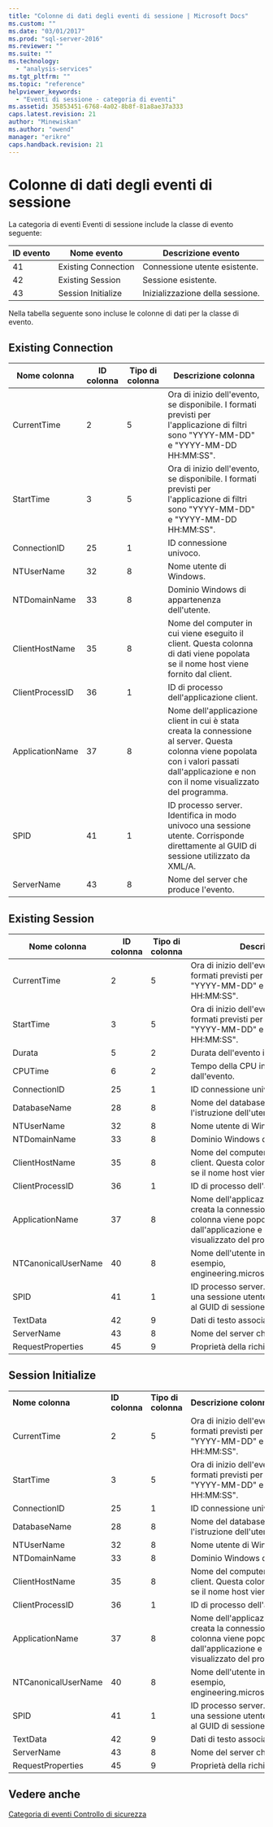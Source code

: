 ```yaml
---
title: "Colonne di dati degli eventi di sessione | Microsoft Docs"
ms.custom: ""
ms.date: "03/01/2017"
ms.prod: "sql-server-2016"
ms.reviewer: ""
ms.suite: ""
ms.technology: 
  - "analysis-services"
ms.tgt_pltfrm: ""
ms.topic: "reference"
helpviewer_keywords: 
  - "Eventi di sessione - categoria di eventi"
ms.assetid: 35853451-6768-4a02-8b8f-81a8ae37a333
caps.latest.revision: 21
author: "Minewiskan"
ms.author: "owend"
manager: "erikre"
caps.handback.revision: 21
---
```

# Colonne di dati degli eventi di sessione
  La categoria di eventi Eventi di sessione include la classe di evento seguente:  
  
|**ID evento**|**Nome evento**|**Descrizione evento**|  
|------------------|--------------------|---------------------------|  
|41|Existing Connection|Connessione utente esistente.|  
|42|Existing Session|Sessione esistente.|  
|43|Session Initialize|Inizializzazione della sessione.|  
  
 Nella tabella seguente sono incluse le colonne di dati per la classe di evento.  
  
## Existing Connection  
  
|**Nome colonna**|**ID colonna**|**Tipo di colonna**|**Descrizione colonna**|  
|---------------------|-------------------|---------------------|----------------------------|  
|CurrentTime|2|5|Ora di inizio dell'evento, se disponibile. I formati previsti per l'applicazione di filtri sono "YYYY-MM-DD" e "YYYY-MM-DD HH:MM:SS".|  
|StartTime|3|5|Ora di inizio dell'evento, se disponibile. I formati previsti per l'applicazione di filtri sono "YYYY-MM-DD" e "YYYY-MM-DD HH:MM:SS".|  
|ConnectionID|25|1|ID connessione univoco.|  
|NTUserName|32|8|Nome utente di Windows.|  
|NTDomainName|33|8|Dominio Windows di appartenenza dell'utente.|  
|ClientHostName|35|8|Nome del computer in cui viene eseguito il client. Questa colonna di dati viene popolata se il nome host viene fornito dal client.|  
|ClientProcessID|36|1|ID di processo dell'applicazione client.|  
|ApplicationName|37|8|Nome dell'applicazione client in cui è stata creata la connessione al server. Questa colonna viene popolata con i valori passati dall'applicazione e non con il nome visualizzato del programma.|  
|SPID|41|1|ID processo server. Identifica in modo univoco una sessione utente. Corrisponde direttamente al GUID di sessione utilizzato da XML/A.|  
|ServerName|43|8|Nome del server che produce l'evento.|  
  
## Existing Session  
  
|**Nome colonna**|**ID colonna**|**Tipo di colonna**|**Descrizione colonna**|  
|---------------------|-------------------|---------------------|----------------------------|  
|CurrentTime|2|5|Ora di inizio dell'evento, se disponibile. I formati previsti per l'applicazione di filtri sono "YYYY-MM-DD" e "YYYY-MM-DD HH:MM:SS".|  
|StartTime|3|5|Ora di inizio dell'evento, se disponibile. I formati previsti per l'applicazione di filtri sono "YYYY-MM-DD" e "YYYY-MM-DD HH:MM:SS".|  
|Durata|5|2|Durata dell'evento in millisecondi.|  
|CPUTime|6|2|Tempo della CPU in millisecondi utilizzato dall'evento.|  
|ConnectionID|25|1|ID connessione univoco.|  
|DatabaseName|28|8|Nome del database in cui è in esecuzione l'istruzione dell'utente.|  
|NTUserName|32|8|Nome utente di Windows.|  
|NTDomainName|33|8|Dominio Windows di appartenenza dell'utente.|  
|ClientHostName|35|8|Nome del computer in cui viene eseguito il client. Questa colonna di dati viene popolata se il nome host viene fornito dal client.|  
|ClientProcessID|36|1|ID di processo dell'applicazione client.|  
|ApplicationName|37|8|Nome dell'applicazione client in cui è stata creata la connessione al server. Questa colonna viene popolata con i valori passati dall'applicazione e non con il nome visualizzato del programma.|  
|NTCanonicalUserName|40|8|Nome dell'utente in forma canonica. Ad esempio, engineering.microsoft.com/software/someone.|  
|SPID|41|1|ID processo server. Identifica in modo univoco una sessione utente. Corrisponde direttamente al GUID di sessione utilizzato da XML/A.|  
|TextData|42|9|Dati di testo associati all'evento.|  
|ServerName|43|8|Nome del server che produce l'evento.|  
|RequestProperties|45|9|Proprietà della richiesta XMLA.|  
  
## Session Initialize  
  
|||||  
|-|-|-|-|  
|**Nome colonna**|**ID colonna**|**Tipo di colonna**|**Descrizione colonna**|  
|CurrentTime|2|5|Ora di inizio dell'evento, se disponibile. I formati previsti per l'applicazione di filtri sono "YYYY-MM-DD" e "YYYY-MM-DD HH:MM:SS".|  
|StartTime|3|5|Ora di inizio dell'evento, se disponibile. I formati previsti per l'applicazione di filtri sono "YYYY-MM-DD" e "YYYY-MM-DD HH:MM:SS".|  
|ConnectionID|25|1|ID connessione univoco.|  
|DatabaseName|28|8|Nome del database in cui è in esecuzione l'istruzione dell'utente.|  
|NTUserName|32|8|Nome utente di Windows.|  
|NTDomainName|33|8|Dominio Windows di appartenenza dell'utente.|  
|ClientHostName|35|8|Nome del computer in cui viene eseguito il client. Questa colonna di dati viene popolata se il nome host viene fornito dal client.|  
|ClientProcessID|36|1|ID di processo dell'applicazione client.|  
|ApplicationName|37|8|Nome dell'applicazione client in cui è stata creata la connessione al server. Questa colonna viene popolata con i valori passati dall'applicazione e non con il nome visualizzato del programma.|  
|NTCanonicalUserName|40|8|Nome dell'utente in forma canonica. Ad esempio, engineering.microsoft.com/software/someone.|  
|SPID|41|1|ID processo server. Identifica in modo univoco una sessione utente. Corrisponde direttamente al GUID di sessione utilizzato da XML/A.|  
|TextData|42|9|Dati di testo associati all'evento.|  
|ServerName|43|8|Nome del server che produce l'evento.|  
|RequestProperties|45|9|Proprietà della richiesta XMLA.|  
  
## Vedere anche  
 [Categoria di eventi Controllo di sicurezza](../../analysis-services/trace-events/security-audit-event-category.md)  
  
  
